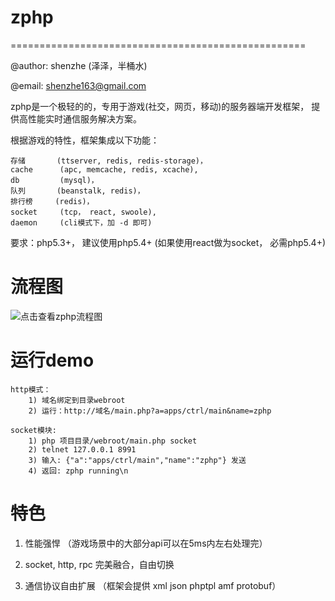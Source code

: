 zphp
====

===================================================

@author: shenzhe (泽泽，半桶水)

@email: shenzhe163@gmail.com

zphp是一个极轻的的，专用于游戏(社交，网页，移动)的服务器端开发框架， 提供高性能实时通信服务解决方案。

根据游戏的特性，框架集成以下功能：

    存储       (ttserver, redis, redis-storage)，
    cache      (apc, memcache, redis, xcache), 
    db         (mysql)，
    队列       (beanstalk, redis)，
    排行榜     (redis)，
    socket     (tcp， react, swoole),
    daemon     (cli模式下，加 -d 即可)

要求：php5.3+， 建议使用php5.4+  (如果使用react做为socket，  必需php5.4+)

流程图
=======
![点击查看zphp流程图](https://github.com/shenzhe/zphp/blob/master/zphp_jg.jpg "zphp流程图") 

运行demo
====
    http模式：
        1) 域名绑定到目录webroot
        2) 运行：http://域名/main.php?a=apps/ctrl/main&name=zphp

    socket模块:
        1) php 项目目录/webroot/main.php socket
        2) telnet 127.0.0.1 8991
        3) 输入: {"a":"apps/ctrl/main","name":"zphp"} 发送
        4) 返回: zphp running\n
特色
======================

1) 性能强悍  （游戏场景中的大部分api可以在5ms内左右处理完）

2) socket, http, rpc 完美融合，自由切换

3) 通信协议自由扩展 （框架会提供 xml json phptpl amf protobuf）

